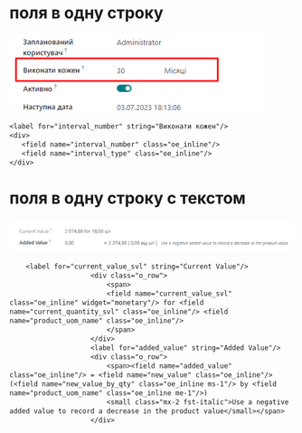 поля в одну строку
=====================================================
![img.png](img.png)

    <label for="interval_number" string="Виконати кожен"/>
    <div>
       <field name="interval_number" class="oe_inline"/>
       <field name="interval_type" class="oe_inline"/>
    </div>


поля в одну строку с текстом
=====================================================

![Screenshot_1.png](Screenshot_1.png)

        <label for="current_value_svl" string="Current Value"/>
                        <div class="o_row">
                            <span>
                            <field name="current_value_svl" class="oe_inline" widget="monetary"/> for <field name="current_quantity_svl" class="oe_inline"/> <field name="product_uom_name" class="oe_inline"/>
                            </span>
                        </div>
                        <label for="added_value" string="Added Value"/>
                        <div class="o_row">
                            <span><field name="added_value" class="oe_inline"/> = <field name="new_value" class="oe_inline"/> (<field name="new_value_by_qty" class="oe_inline ms-1"/> by <field name="product_uom_name" class="oe_inline me-1"/>)
                            <small class="mx-2 fst-italic">Use a negative added value to record a decrease in the product value</small></span>
                        </div>
